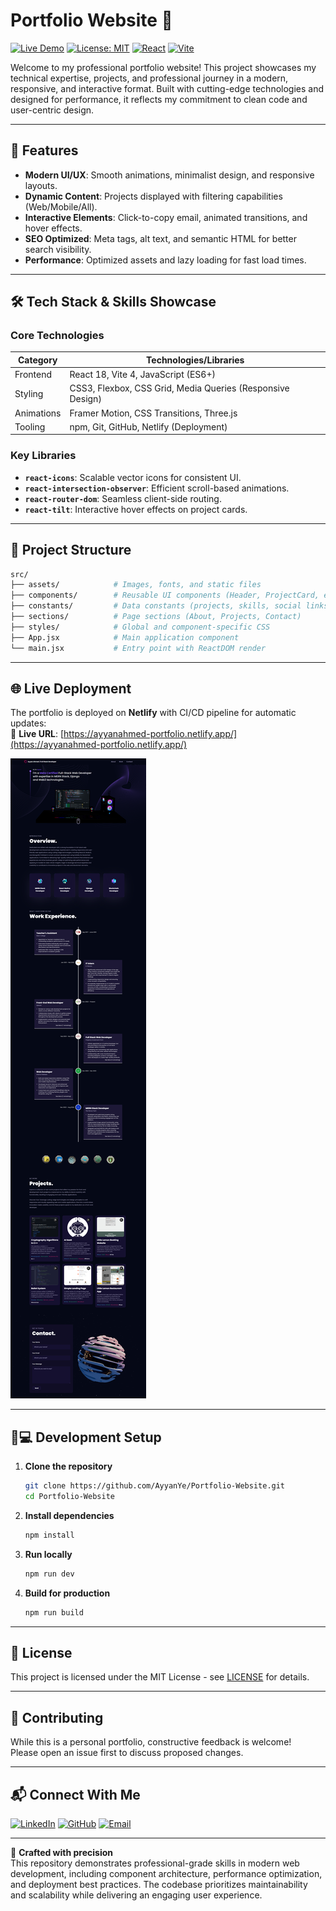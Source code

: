 # Portfolio Website 🌟

[![Live Demo](https://img.shields.io/badge/Live%20Demo-Open%20Site-brightgreen?style=for-the-badge&logo=netlify)](https://ayyanahmed-portfolio.netlify.app/)
[![License: MIT](https://img.shields.io/badge/License-MIT-%230078D4?style=for-the-badge)](https://github.com/AyyanYe/Portfolio-Website/blob/main/LICENSE)
[![React](https://img.shields.io/badge/React-18.2.0-%2361DAFB?style=for-the-badge&logo=react)](https://react.dev/)
[![Vite](https://img.shields.io/badge/Vite-4.4.5-%23646CFF?style=for-the-badge&logo=vite)](https://vitejs.dev/)

Welcome to my professional portfolio website! This project showcases my technical expertise, projects, and professional journey in a modern, responsive, and interactive format. Built with cutting-edge technologies and designed for performance, it reflects my commitment to clean code and user-centric design.

---

## 🚀 Features

- **Modern UI/UX**: Smooth animations, minimalist design, and responsive layouts.
- **Dynamic Content**: Projects displayed with filtering capabilities (Web/Mobile/All).
- **Interactive Elements**: Click-to-copy email, animated transitions, and hover effects.
- **SEO Optimized**: Meta tags, alt text, and semantic HTML for better search visibility.
- **Performance**: Optimized assets and lazy loading for fast load times.

---

## 🛠️ Tech Stack & Skills Showcase

### Core Technologies
| Category       | Technologies/Libraries                                                                 |
|----------------|---------------------------------------------------------------------------------------|
| Frontend       | React 18, Vite 4, JavaScript (ES6+)                                                   |
| Styling        | CSS3, Flexbox, CSS Grid, Media Queries (Responsive Design)                            |
| Animations     | Framer Motion, CSS Transitions, Three.js                                              |
| Tooling        | npm, Git, GitHub, Netlify (Deployment)                                                |

### Key Libraries
- **`react-icons`**: Scalable vector icons for consistent UI.
- **`react-intersection-observer`**: Efficient scroll-based animations.
- **`react-router-dom`**: Seamless client-side routing.
- **`react-tilt`**: Interactive hover effects on project cards.

---

## 📂 Project Structure

```bash
src/
├── assets/            # Images, fonts, and static files
├── components/        # Reusable UI components (Header, ProjectCard, etc.)
├── constants/         # Data constants (projects, skills, social links)
├── sections/          # Page sections (About, Projects, Contact)
├── styles/            # Global and component-specific CSS
├── App.jsx            # Main application component
└── main.jsx           # Entry point with ReactDOM render
```

---

## 🌐 Live Deployment

The portfolio is deployed on **Netlify** with CI/CD pipeline for automatic updates:  
🔗 **Live URL**: [https://ayyanahmed-portfolio.netlify.app/](https://ayyanahmed-portfolio.netlify.app/)

![Portfolio Preview](./public/screencapture-ayyanahmed-portfolio-netlify-app-2024-10-26-18_26_24.png)  

---

## 🧑💻 Development Setup

1. **Clone the repository**
   ```bash
   git clone https://github.com/AyyanYe/Portfolio-Website.git
   cd Portfolio-Website
   ```

2. **Install dependencies**
   ```bash
   npm install
   ```

3. **Run locally**
   ```bash
   npm run dev
   ```

4. **Build for production**
   ```bash
   npm run build
   ```

---

## 📜 License

This project is licensed under the MIT License - see [LICENSE](LICENSE) for details.

---

## 🤝 Contributing

While this is a personal portfolio, constructive feedback is welcome!  
Please open an issue first to discuss proposed changes.

---

## 📬 Connect With Me

[![LinkedIn](https://img.shields.io/badge/LinkedIn-Ayyan%20Ahmed-%230A66C2?style=flat&logo=linkedin)](https://www.linkedin.com/in/ayyan-ahmed/)
[![GitHub](https://img.shields.io/badge/GitHub-AyyanYe-%23181717?style=flat&logo=github)](https://github.com/AyyanYe)
[![Email](https://img.shields.io/badge/Email-ayyanahmed%40outlook.com-%230078D4?style=flat&logo=microsoft-outlook)](mailto:ayyanahmed@outlook.com)

---

🔨 **Crafted with precision**  
This repository demonstrates professional-grade skills in modern web development, including component architecture, performance optimization, and deployment best practices. The codebase prioritizes maintainability and scalability while delivering an engaging user experience.
